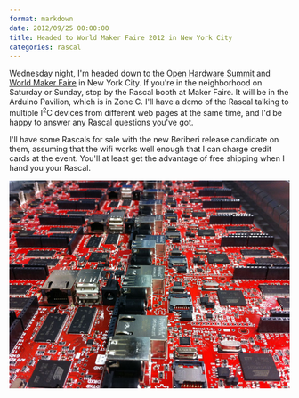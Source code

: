 ```yaml
---
format: markdown
date: 2012/09/25 00:00:00
title: Headed to World Maker Faire 2012 in New York City
categories: rascal
---
```


Wednesday night, I'm headed down to the [Open Hardware Summit][1] and [World Maker Faire][2] in New York City. If you're in the neighborhood on Saturday or Sunday, stop by the Rascal booth at Maker Faire. It will be in the Arduino Pavilion, which is in Zone C. I'll have a demo of the Rascal talking to multiple I<sup>2</sup>C devices from different web pages at the same time, and I'd be happy to answer any Rascal questions you've got.

I'll have some Rascals for sale with the new Beriberi release candidate on them, assuming that the wifi works well enough that I can charge credit cards at the event. You'll at least get the advantage of free shipping when I hand you your Rascal.

<img src="/img/rascals-for-world-maker-faire-2012.jpg">

[1]: http://summit.oshwa.org/
[2]: http://makerfaire.com/newyork/2012/index.html

